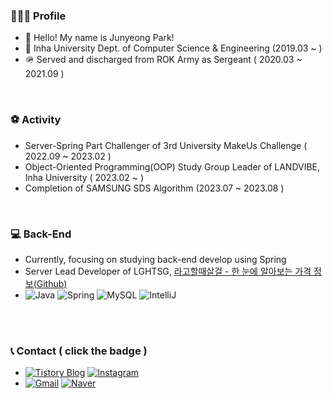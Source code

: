 
### 👨🏻‍💻 Profile
+ 👋 Hello! My name is Junyeong Park!
+ 🏫 Inha University Dept. of Computer Science & Engineering (2019.03 ~ )
+ 🪖 Served and discharged from ROK Army as Sergeant ( 2020.03 ~ 2021.09 )

<br>

### ⚽️ Activity
+ Server-Spring Part Challenger of 3rd University MakeUs Challenge ( 2022.09 ~ 2023.02 )
+ Object-Oriented Programming(OOP) Study Group Leader of LANDVIBE, Inha University ( 2023.02 ~ )
+ Completion of SAMSUNG SDS Algorithm (2023.07 ~ 2023.08 )

<br>

### 💻 Back-End
+ Currently, focusing on studying back-end develop using Spring
+ Server Lead Developer of LGHTSG, [라고할때살걸 - 한 눈에 알아보는 가격 정보(Github)](https://github.com/orgs/LGHTSG/repositories)
+ ![Java](https://img.shields.io/badge/java-000000?style=for-the-badge&logo=OpenJDK)
![Spring](https://img.shields.io/badge/spring-000000?style=for-the-badge&logo=spring)
![MySQL](https://img.shields.io/badge/MySQL-000000?style=for-the-badge&logo=mysql&logoColor=white)
![IntelliJ](https://img.shields.io/badge/IntelliJ%20IDEA-000000?style=for-the-badge&logo=IntelliJIDEA)


<br>

<br>

### 📞 Contact ( click the badge )
+ [![Tistory Blog](https://img.shields.io/badge/Tistory%20Blog-000000?style=for-the-badge&logo=tistory&logoColor=white&link=https://codegarden-farmjun.tistory.com/)](https://codegarden-farmjun.tistory.com/) [![Instagram](https://img.shields.io/badge/Instagram-000000?style=for-the-badge&logo=Instagram&logoColor=white)](https://instagram.com/farm_june)
+ [![Gmail](https://img.shields.io/badge/Gmail-000000?style=for-the-badge&logo=gmail&logoColor=white)](mailto:junpreme1205@gmail.com) [![Naver](https://img.shields.io/badge/Naver-000000?style=for-the-badge&logo=Naver&logoColor=white)](mailto:wnsdud6969@naver.com)
